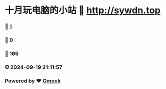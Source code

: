 # 十月玩电脑的小站 :link: http://sywdn.top 
### :page_facing_up: [1](http://sywdn.top/tag.html) 
### :speech_balloon: 0 
### :hibiscus: 165 
### :alarm_clock: 2024-09-19 21:11:57 
### Powered by :heart: [Gmeek](https://github.com/Meekdai/Gmeek)
